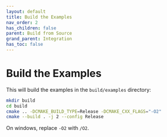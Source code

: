 ```yaml
---
layout: default
title: Build the Examples
nav_order: 2
has_children: false
parent: Build from Source
grand_parent: Integration
has_toc: false
---
```

# Build the Examples

This will build the examples in the `build/examples` directory:

```bash
mkdir build
cd build
cmake .. -DCMAKE_BUILD_TYPE=Release -DCMAKE_CXX_FLAGS="-O2"
cmake --build . -j 2 --config Release
```

On windows, replace `-O2` with `/O2`.




<!-- Generated with mdsplit: https://github.com/alandefreitas/mdsplit -->
